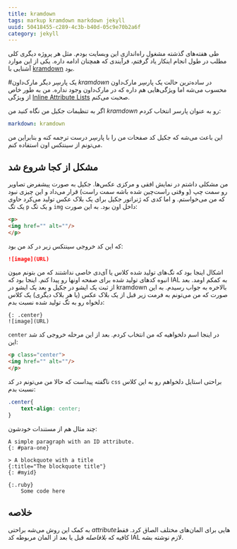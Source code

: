 ```yaml
---
title: kramdown
tags: markup kramdown markdown jekyll
uuid: 50418455-c289-4c3b-b40d-05c9e70b2a6f
category: jekyll
---
```


طی هفته‌های گذشته مشغول راه‌اندازی این وبسایت بودم. مثل هر پروژه دیگری کلی مطلب در طول انجام اینکار یاد گرفتم، فرآیندی که همچنان ادامه داره. یکی از این موارد آشنایی با [kramdown](http://kramdown.gettalong.org/) بود.

#یک پارسِر دیگر مارک‌داون
*kramdown* در ساده‌ترین حالت یک پارسِر مارک‌داون محسوب می‌شه اما ویژگی‌هایی هم داره که در مارک‌داون وجود نداره. من به طور خاص از ویژگی [Inline Attribute Lists](http://kramdown.gettalong.org/syntax.html#block-ials) صحبت می‌کنم.

اگر به تنظیمات جکیل من نگاه کنید من *kramdown* رو به عنوان پارسر انتخاب کردم:

~~~ yaml
markdown: kramdown
~~~

این باعث می‌شه که جکیل کد صفحات من را با پارسِر درست ترجمه کنه و بنابراین من می‌تونم از سینتکس اون استفاده کنم.
  
## مشکل از کجا شروع شد
من مشکلی داشتم در نمایش افقی و مرکزی عکس‌ها. جکیل به صورت پیشفرض تصاویر رو سمت چپ (و وقتی راست‌چین شده باشه سمت راست) قرار می‌داد و این چیزی نبود که من می‌خواستم. و اما کدی که ژنراتور جکیل برای یک بلاک عکس تولید می‌کرد حاوی یک تگ `p` و یک تگ `img` داخل اون بود. به این صورت:

~~~ html
<p>
<img href="" alt=""/>
</p>
~~~

که این کد خروجی سینتکس زیر در کد من بود:


~~~ markdown
![image](URL)
~~~


اشکال اینجا بود که تگ‌های تولید شده کلاس یا آی‌دی خاصی نداشتند که من بتونم میون انبوه کدهای تولید شده برای صفحه اونها رو پیدا کنم. اینجا بود که IAL به کمکم اومد. بعد از ثبت یک ایشو در جکیل و بعد یک ایشو در kramdown بالاخره به جواب رسیدم. به این صورت که من می‌تونم به فرمت زیر قبل از یک بلاک عکس (یا هر بلاک دیگری) یک کلاس دلخواه رو به تگ تولید شده نسبت بدم:

~~~ kramdown
{: .center}
![image](URL)
~~~

`center` در اینجا اسم دلخواهیه که من انتخاب کردم. بعد از این مرحله خروجی کد شد این:



~~~ html
<p class="center">
<img href="" alt=""/>
</p>
~~~

ناگفته پیداست که حالا من می‌تونم در کد `css` براحتی استایل دلخواهم رو به این کلاس نسبت بدم:

~~~ css
.center{
    text-align: center;
}
~~~

چند مثال هم از مستندات خودشون:

~~~ kramdown
A simple paragraph with an ID attribute.
{: #para-one}

> A blockquote with a title
{:title="The blockquote title"}
{: #myid}

{:.ruby}
    Some code here
~~~

## خلاصه
به کمک این روش می‌شه براحتی *attribute*هایی برای المان‌های مختلف الصاق کرد. فقط کافیه که *بلافاصله* قبل یا بعد از المان مربوطه کد IAL لازم نوشته بشه.
